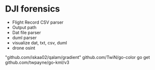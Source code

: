 # DJI forensics

- Flight Record CSV parser
- Output path
- Dat file parser
- duml parser
- visualize dat, txt, csv, duml
- drone osint

"github.com/iskaa02/qalam/gradient"
github.com/TwiN/go-color 
go get github.com/twpayne/go-kml/v3

